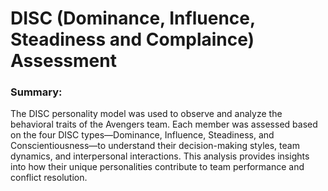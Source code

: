 # DISC (Dominance, Influence, Steadiness and Complaince) Assessment

### Summary:
The DISC personality model was used to observe and analyze the behavioral traits of the Avengers team. Each member was assessed based on the four DISC types—Dominance, Influence, Steadiness, and Conscientiousness—to understand their decision-making styles, team dynamics, and interpersonal interactions. This analysis provides insights into how their unique personalities contribute to team performance and conflict resolution.









